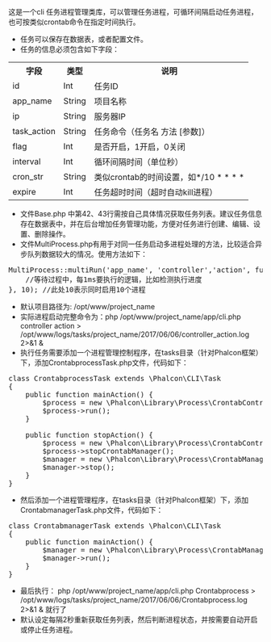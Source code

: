 这是一个cli 任务进程管理类库，可以管理任务进程，可循环间隔启动任务进程，也可按类似crontab命令在指定时间执行。
* 任务可以保存在数据表，或者配置文件。
* 任务的信息必须包含如下字段：
<table>
<tr><th>字段</th><th>类型</th><th>说明</th> </tr>
<tr><td>id</td><td>Int</td><td>任务ID</td> </tr>
<tr><td>app_name</td><td>String</td><td>项目名称</td> </tr>
<tr><td>ip</td><td>String</td><td>服务器IP</td> </tr>
<tr><td>task_action</td><td>String</td><td>任务命令（任务名 方法 [参数]）</td> </tr>
<tr><td>flag</td><td>Int</td><td>是否开启，1开启，0关闭</td> </tr>
<tr><td>interval</td><td>Int</td><td>循环间隔时间（单位秒）</td> </tr>
<tr><td>cron_str</td><td>String</td><td>类似crontab的时间设置，如*/10 * * * *</td> </tr>
<tr><td>expire</td><td>Int</td><td>任务超时时间（超时自动kill进程）</td> </tr>
</table>

* 文件Base.php 中第42、43行需按自己具体情况获取任务列表。建议任务信息存在数据表中，并在后台增加任务管理功能，方便对任务进行创建、编辑、设置、删除操作。
* 文件MultiProcess.php有用于对同一任务启动多进程处理的方法，比较适合异步队列数据较大的情况。使用方法如下：
<pre>
MultiProcess::multiRun('app_name', 'controller','action', function(&$MP) {
    //等待过程中，每1ms要执行的逻辑，比如检测执行进度
}, 10); //此处10表示同时启用10个进程
</pre>
* 默认项目路径为: /opt/www/project_name
* 实际进程启动完整命令为：php /opt/www/project_name/app/cli.php controller action > /opt/www/logs/tasks/project_name/2017/06/06/controller_action.log 2>&1 &
* 执行任务需要添加一个进程管理控制程序，在tasks目录（针对Phalcon框架）下，添加CrontabprocessTask.php文件，代码如下：
<pre>
class CrontabprocessTask extends \Phalcon\CLI\Task
{
    public function mainAction() {
        $process = new \Phalcon\Library\Process\CrontabControl();
        $process->run();
    }

    public function stopAction() {
        $process = new \Phalcon\Library\Process\CrontabControl();
        $process->stopCrontabManager();
        $manager = new \Phalcon\Library\Process\CrontabManager();
        $manager->stop();
    }
}
</pre>
* 然后添加一个进程管理程序，在tasks目录（针对Phalcon框架）下，添加CrontabmanagerTask.php文件，代码如下：
<pre>
class CrontabmanagerTask extends \Phalcon\CLI\Task
{
    public function mainAction() {
        $manager = new \Phalcon\Library\Process\CrontabManager();
        $manager->run();
    }
}
</pre>
* 最后执行： php /opt/www/project_name/app/cli.php Crontabprocess > /opt/www/logs/tasks/project_name/2017/06/06/Crontabprocess.log 2>&1 & 就行了
* 默认设定每隔2秒重新获取任务列表，然后判断进程状态，并按需要自动开启或停止任务进程。
